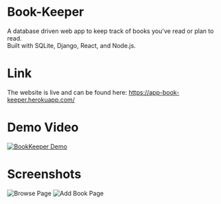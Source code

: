 # Book-Keeper
A database driven web app to keep track of books you've read or plan to read.\
Built with SQLite, Django, React, and Node.js.

# Link
The website is live and can be found here: https://app-book-keeper.herokuapp.com/

# Demo Video
[![BookKeeper Demo](https://yt-embed.herokuapp.com/embed?v=-t93WfwfCIM)](https://youtu.be/-t93WfwfCIM "BookKeeper Demo")

# Screenshots
![Browse Page](https://i.imgur.com/xVUJadu.png)
![Add Book Page](https://i.imgur.com/ttQAQsN.png)
